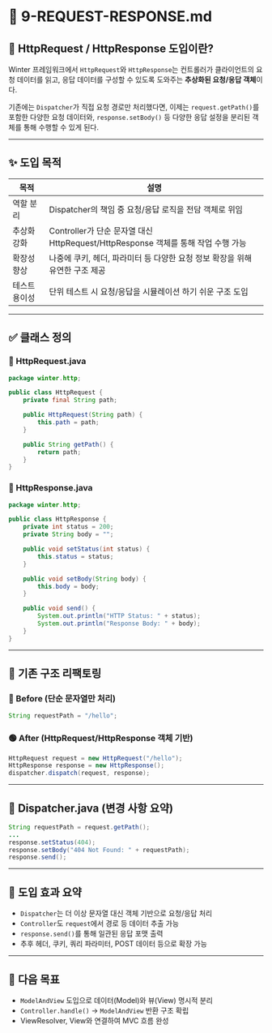 # 📘 9-REQUEST-RESPONSE.md

## 🧠 HttpRequest / HttpResponse 도입이란?

Winter 프레임워크에서 `HttpRequest`와 `HttpResponse`는 컨트롤러가 클라이언트의 요청 데이터를 읽고, 응답 데이터를 구성할 수 있도록 도와주는 **추상화된 요청/응답 객체**이다.

기존에는 `Dispatcher`가 직접 요청 경로만 처리했다면, 이제는 `request.getPath()`를 포함한 다양한 요청 데이터와, `response.setBody()` 등 다양한 응답 설정을 분리된 객체를 통해 수행할 수 있게 된다.

---

## ✨ 도입 목적

| 목적      | 설명                                                             |
| ------- | -------------------------------------------------------------- |
| 역할 분리   | Dispatcher의 책임 중 요청/응답 로직을 전담 객체로 위임                           |
| 추상화 강화  | Controller가 단순 문자열 대신 HttpRequest/HttpResponse 객체를 통해 작업 수행 가능 |
| 확장성 향상  | 나중에 쿠키, 헤더, 파라미터 등 다양한 요청 정보 확장을 위해 유연한 구조 제공                  |
| 테스트 용이성 | 단위 테스트 시 요청/응답을 시뮬레이션 하기 쉬운 구조 도입                              |

---

## ✅ 클래스 정의

### 📄 HttpRequest.java

```java
package winter.http;

public class HttpRequest {
    private final String path;

    public HttpRequest(String path) {
        this.path = path;
    }

    public String getPath() {
        return path;
    }
}
```

### 📄 HttpResponse.java

```java
package winter.http;

public class HttpResponse {
    private int status = 200;
    private String body = "";

    public void setStatus(int status) {
        this.status = status;
    }

    public void setBody(String body) {
        this.body = body;
    }

    public void send() {
        System.out.println("HTTP Status: " + status);
        System.out.println("Response Body: " + body);
    }
}
```

---

## 🔁 기존 구조 리팩토링

### 🔴 Before (단순 문자열만 처리)

```java
String requestPath = "/hello";
```

### 🟢 After (HttpRequest/HttpResponse 객체 기반)

```java
HttpRequest request = new HttpRequest("/hello");
HttpResponse response = new HttpResponse();
dispatcher.dispatch(request, response);
```

---

## 📄 Dispatcher.java (변경 사항 요약)

```java
String requestPath = request.getPath();
...
response.setStatus(404);
response.setBody("404 Not Found: " + requestPath);
response.send();
```

---

## 🎯 도입 효과 요약

* `Dispatcher`는 더 이상 문자열 대신 객체 기반으로 요청/응답 처리
* `Controller`도 `request`에서 경로 등 데이터 추출 가능
* `response.send()`를 통해 일관된 응답 포맷 출력
* 추후 헤더, 쿠키, 쿼리 파라미터, POST 데이터 등으로 확장 가능

---

## 🧪 다음 목표

* `ModelAndView` 도입으로 데이터(Model)와 뷰(View) 명시적 분리
* `Controller.handle()` → `ModelAndView` 반환 구조 확립
* ViewResolver, View와 연결하여 MVC 흐름 완성

